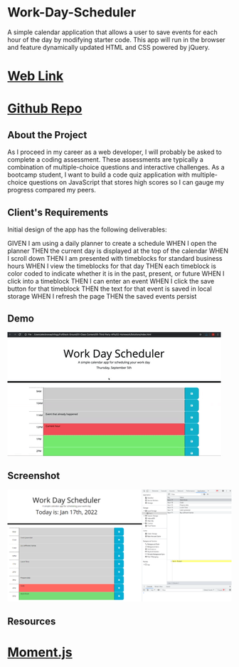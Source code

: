 # Work-Day-Scheduler
A simple calendar application that allows a user to save events for each hour of the day by modifying starter code. This app will run in the browser and feature dynamically updated HTML and CSS powered by jQuery.

# [Web Link](https://hongnodie.github.io/Work-Day-Scheduler/)
# [Github Repo](https://github.com/Hongnodie/Work-Day-Scheduler.git)

## About the Project

As I proceed in my career as a web developer, I will probably be asked to complete a coding assessment. These assessments are typically a combination of multiple-choice questions and interactive challenges. As a bootcamp student, I want to build a code quiz application with multiple-choice questions on JavaScript that stores high scores so I can gauge my progress compared my peers. 

## Client's Requirements

Initial design of the app has the following deliverables:

GIVEN I am using a daily planner to create a schedule
WHEN I open the planner
THEN the current day is displayed at the top of the calendar
WHEN I scroll down
THEN I am presented with timeblocks for standard business hours
WHEN I view the timeblocks for that day
THEN each timeblock is color coded to indicate whether it is in the past, present, or future
WHEN I click into a timeblock
THEN I can enter an event
WHEN I click the save button for that timeblock
THEN the text for that event is saved in local storage
WHEN I refresh the page
THEN the saved events persist


## Demo

![Demo My Code Quiz App](./assets/images/demo.gif)

## Screenshot

![Use Calendar](./assets/images/screenshot.png)

## Resources

# [Moment.js](https://momentjs.com/)
